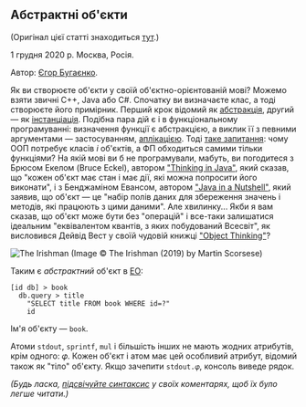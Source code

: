 ## Абстрактні об'єкти

(Оригінал цієї статті знаходиться [тут](https://www.yegor256.com/2020/12/01/abstract-objects.html).)

1 грудня 2020 р. Москва, Росія.

Автор: [Єгор Бугаєнко](https://www.yegor256.com).

Як ви створюєте об'єкти у своїй об'єктно-орієнтованій мові? Можемо взяти звичні C++, Java або C#. Спочатку ви визначаєте клас, а тоді створюєте його примірник. Перший крок відомий як [абстракція](https://en.wikipedia.org/wiki/Abstraction_%28computer_science%29), другий — як [інстанціація](https://en.wikipedia.org/wiki/Instance_%28computer_science%29#Object_oriented_programming). Подібна пара дій є і в функціональному програмуванні: визначення функції є абстракцією, а виклик її з певними аргументами — застосуванням, [аплікацією](https://en.wikipedia.org/wiki/Apply). Тоді [таке запитання](https://www.yegor256.com/2016/09/20/oop-without-classes.html): чому ООП потребує класів *і* об'єктів, а ФП обходиться самими тільки функціями?
 На якій мові ви б не програмували, мабуть, ви погодитеся з Брюсом Екелом (Bruce Eckel), автором ["Thinking in Java"](https://amzn.to/3pRHv1Q), який сказав, що "кожен об'єкт має стан і має дії, які можна попросити його виконати", і з Бенджаміном Евансом, автором ["Java in a Nutshell"](https://amzn.to/35uKVPU), який заявив, що об'єкт — це "набір полів даних для збереження значень і методів, які працюють з цими даними". Але хвилинку... Якби я вам сказав, що об'єкт може бути без "операцій" і все-таки залишатися ідеальним "еквівалентом квантів, з яких побудований Всесвіт", як висловився Дейвід Вест у своїй чудовій книжці ["Object Thinking"](https://amzn.to/3kuXHlL)?

![The Irishman](/the-irishman.jpg)
(Image :copyright: The Irishman (2019) by Martin Scorsese)

Таким є *абстрактний* об'єкт в [EO](https://www.eolang.org/):

```
[id db] > book
  db.query > title
    "SELECT title FROM book WHERE id=?"
    id
```

Ім'я об'єкту — `book`.

Атоми `stdout`, `sprintf`, `mul` і більшість інших не мають жодних атрибутів, крім одного: 𝜑. Кожен об'єкт і атом має цей особливий атрибут, відомий також як "тіло" об'єкту. Якщо зачепити `stdout.𝜑`, консоль виведе рядок.

*(Будь ласка, [підсвічуйте синтаксис](https://help.disqus.com/commenting/what-html-tags-are-allowed-within-comments) у своїх коментарях, щоб їх було легше читати.)*
